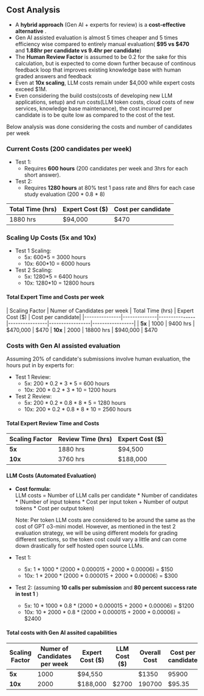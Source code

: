 ## Cost Analysis

- A **hybrid approach** (Gen AI + experts for review) is a **cost-effective alternative** .
- Gen AI assisted evaluation is almost 5 times cheaper and 5 times efficiency wise compared to entirely manual evaluation( **$95 vs $470** and **1.88hr per candidate vs 9.4hr per candidate**) 
- The **Human Review Factor** is assumed to be 0.2 for the sake for this calculation, but is expected to come down further because of continous feedback loop that improves existing knowledge base with human graded answers and feedback
- Even at **10x scaling**, LLM costs remain under $4,000 while expert costs exceed $1M. 
- Even considering the build costs(costs of developing new LLM applications, setup) and run costs(LLM token costs, cloud costs of new services, knowledge base maintenance), the cost incurred per candidate is to be quite low as compared to the cost of the test.


Below analysis was done considering the costs and number of candidates per week

### **Current Costs (200 candidates per week)**

- Test 1:  
  - Requires **600 hours** (200 candidates per week and 3hrs for each short answer).  
- Test 2:  
  - Requires **1280 hours** at 80% test 1 pass rate and 8hrs for each case study evaluation (200 * 0.8 * 8)

| Total Time (hrs) | Expert Cost ($) | Cost per candidate|
|---------------|----------------| ----------------|
| 1880 hrs       | $94,000       | $470

### **Scaling Up Costs (5x and 10x)**

- Test 1 Scaling:  
  - 5x: 600*5 = 3000 hours  
  - 10x: 600*10 = 6000 hours  
- Test 2 Scaling:  
  - 5x: 1280*5 = 6400 hours  
  - 10x: 1280*10 = 12800 hours  

#### **Total Expert Time and Costs per week**

| Scaling Factor | Numer of Candidates per week | Total Time (hrs) | Expert Cost ($)  | Cost per candidate|
|---------------|--------------|---------------|----------------|-----------------|-----------------|
| **5x**       |    1000    | 9400 hrs       | $470,000        | $470
| **10x**      | 2000   | 18800 hrs      | $940,000        | $470

### **Costs with Gen AI assisted evaluation**

Assuming 20% of candidate's submissions involve human evaluation, the hours put in by experts for:

- Test 1 Review: 
  - 5x: 200 * 0.2 * 3 * 5 = 600 hours  
  - 10x: 200 * 0.2 * 3 * 10 = 1200 hours  
- Test 2 Review:  
  - 5x: 200 * 0.2 * 0.8 * 8 * 5 = 1280 hours  
  - 10x:  200 * 0.2 * 0.8 * 8 * 10 = 2560 hours  

#### **Total Expert Review Time and Costs**

| Scaling Factor | Review Time (hrs) | Expert Cost ($) |
|---------------|----------------|-----------------|
| **5x**       | 1880 hrs       | $94,500        |
| **10x**      | 3760 hrs       | $188,000       |

#### **LLM Costs (Automated Evaluation)**

- **Cost formula:**  
  LLM costs = Number of LLM calls per candidate * Number of candidates * (Number of input tokens * Cost per input token +  Number of output tokens * Cost per output token)

  Note: Per token LLM costs are considered to be around the same as the cost of GPT o3-mini model. However, as mentioned in the test 2 evaluation strategy, we will be using different models for grading different sections, so the token cost could vary a little and can come down drastically for self hosted open source LLMs.

- Test 1:
  - 5x: 1 * 1000 * (2000 * 0.000015 + 2000 * 0.00006) = $150
  - 10x: 1 * 2000 * (2000 * 0.000015 + 2000 * 0.00006) = $300
- Test 2: (assuming **10 calls per submission** and **80 percent success rate in test 1** )
  - 5x: 10 * 1000 * 0.8 * (2000 * 0.000015 + 2000 * 0.00006) = $1200 
  - 10x: 10 * 2000 * 0.8 * (2000 * 0.000015 + 2000 * 0.00006) = $2400 

#### **Total costs with Gen AI assited capabilities**  

| Scaling Factor | Numer of Candidates per week |Expert Cost ($) | LLM Cost ($)| Overall Cost| Cost per candidate |
|---------------|----------------|----------------|-----------------|-----------------|-----------------|
| **5x**        | 1000| $94,550       | | $1350       | 95900 | $95.90
| **10x**       | 2000| $188,000      | $2700         | 190700 | $95.35

